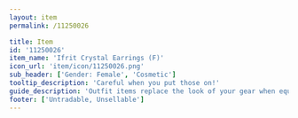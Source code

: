 ```yaml
---
layout: item
permalink: /11250026

title: Item
id: '11250026'
item_name: 'Ifrit Crystal Earrings (F)'
icon_url: 'item/icon/11250026.png'
sub_header: ['Gender: Female', 'Cosmetic']
tooltip_description: 'Careful when you put those on!'
guide_description: 'Outfit items replace the look of your gear when equipped.'
footer: ['Untradable, Unsellable']
---
```

